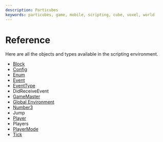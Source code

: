 ```yaml
---
description: Particubes
keywords: particubes, game, mobile, scripting, cube, voxel, world
---
```


# Reference

Here are all the objects and types available in the scripting environment.

- [Block](/reference/Block)
- [Config](/reference/Config)
- [Enum](/reference/Enum)
- [Event](/reference/Event)
- [EventType](/reference/EventType)
- DidReceiveEvent
- [GameMaster](/reference/GameMaster)
- [Global Environment](/reference/GlobalEnvironment)
- [Number3](/reference/Number3)
- Jump
- [Player](/reference/Player)
- Players
- [PlayerMode](/reference/PlayerMode)
- [Tick](/reference/Tick)
